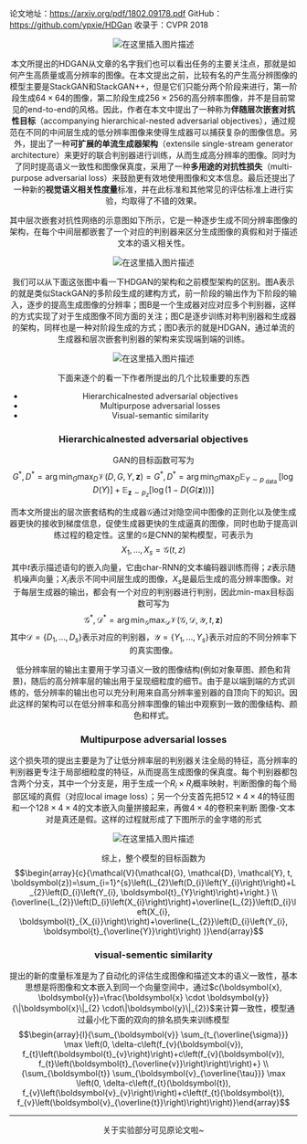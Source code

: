 ﻿论文地址：https://arxiv.org/pdf/1802.09178.pdf
GitHub：https://github.com/ypxie/HDGan
收录于：CVPR 2018<center>
![在这里插入图片描述](https://img-blog.csdnimg.cn/2019062510493114.png)

本文所提出的HDGAN从文章的名字我们也可以看出任务的主要关注点，那就是如何产生高质量或高分辨率的图像。在本文提出之前，比较有名的产生高分辨图像的模型主要是StackGAN和StackGAN++，但是它们只能分两个阶段来进行，第一阶段生成$64 \times 64$的图像，第二阶段生成$256 \times 256$的高分辨率图像，并不是目前常见的end-to-end的风格。因此，作者在本文中提出了一种称为**伴随层次嵌套对抗性目标**（accompanying hierarchical-nested adversarial objectives），通过规范在不同的中间层生成的低分辨率图像来使得生成器可以捕获复杂的图像信息。另外，提出了一种**可扩展的单流生成器架构**（extensile single-stream generator architecture）来更好的联合判别器进行训练，从而生成高分辨率的图像。同时为了同时提高语义一致性和图像保真度，采用了一种**多用途的对抗性损失**（multi-purpose adversarial loss）来鼓励更有效地使用图像和文本信息。最后还提出了一种新的**视觉语义相关性度量**标准，并在此标准和其他常见的评估标准上进行实验，均取得了不错的效果。

其中层次嵌套对抗性网络的示意图如下所示，它是一种逐步生成不同分辨率图像的架构，在每个中间层都嵌套了一个对应的判别器来区分生成图像的真假和对于描述文本的语义相关性。<center>
![在这里插入图片描述](https://img-blog.csdnimg.cn/20190625110041616.png?x-oss-process=image/watermark,type_ZmFuZ3poZW5naGVpdGk,shadow_10,text_aHR0cHM6Ly9ibG9nLmNzZG4ubmV0L0ZvcmxvZ2Vu,size_16,color_FFFFFF,t_70)

我们可以从下面这张图中看一下HDGAN的架构和之前模型架构的区别。图A表示的就是类似StackGAN的多阶段生成的建构方式，前一阶段的输出作为下阶段的输入，逐步的提高生成图像的分辨率；图B是一个生成器对应对应多个判别器，这样的方式实现了对于生成图像不同方面的关注；图C是逐步训练对称判别器和生成器的架构，同样也是一种对阶段生成的方式；图D表示的就是HDGAN，通过单流的生成器和层次嵌套判别器的架构来实现端到端的训练。<center>
![在这里插入图片描述](https://img-blog.csdnimg.cn/20190625110404193.png)

下面来逐个的看一下作者所提出的几个比较重要的东西
- Hierarchicalnested adversarial objectives
- Multipurpose adversarial losses
- Visual-semantic similarity

### Hierarchicalnested adversarial objectives
GAN的目标函数可写为$$G^{*}, D^{*}=\arg \min _{G} \max _{D} \mathcal{V}(D, G, Y, \boldsymbol{z})=G^{*}, D^{*}=\arg \min _{G} \max _{D}\mathbb{E}_{Y \sim p_{\text { data }}}[\log D(Y)]+\mathbb{E}_{\boldsymbol{z} \sim p_{z}}[\log (1-D(G(\boldsymbol{z})))]$$

而本文所提出的层次嵌套结构的生成器$\mathcal{G}$通过对隐空间中图像的正则化以及使生成器更快的接收到梯度信息，促使生成器更快的生成逼真的图像，同时也助于提高训练过程的稳定性。这里的$\mathcal{G}$是CNN的架构模型，可表示为$$X_{1}, \ldots, X_{s}=\mathcal{G}(t, z)$$其中$t$表示描述语句的嵌入向量，它由char-RNN的文本编码器训练而得；$z$表示随机噪声向量；$X_{i}$表示不同中间层生成的图像，$X_{s}$是最后生成的高分辨率图像。对于每层生成器的输出，都会有一个对应的判别器进行判别，因此min-max目标函数可写为$$\mathcal{G}^{*}, \mathcal{D}^{*}=\arg \min _{\mathcal{G}} \max _{\mathcal{D}} \mathcal{V}(\mathcal{G}, \mathcal{D}, \mathcal{Y}, t, \boldsymbol{z})$$其中$\mathcal{D}=\{D_{1},...,D_{s}\}$表示对应的判别器，$\mathcal{Y}=\{Y_{1},...,Y_{s}\}$表示对应的不同分辨率下的真实图像。

低分辨率层的输出主要用于学习语义一致的图像结构(例如对象草图、颜色和背景)，随后的高分辨率层的输出用于呈现细粒度的细节。由于是以端到端的方式训练的，低分辨率的输出也可以充分利用来自高分辨率鉴别器的自顶向下的知识。因此这样的架构可以在低分辨率和高分辨率图像的输出中观察到一致的图像结构、颜色和样式。

### Multipurpose adversarial losses
这个损失项的提出主要是为了让低分辨率层的判别器关注全局的特征，高分辨率的判别器更专注于局部细粒度的特征，从而提高生成图像的保真度。每个判别器都包含两个分支，其中一个分支是，用于生成一个$R_{i} \times R_{i}$概率映射，判断图像的每个局部区域的真假（对应local image loss）；另一个分支首先把$512 \times 4 \times 4$的特征图和一个$128 \times 4 \times 4$的文本嵌入向量拼接起来，再做$4 \times 4$的卷积来判断 图像-文本对是真还是假。这样的过程就形成了下图所示的金字塔的形式<center>
![在这里插入图片描述](https://img-blog.csdnimg.cn/20190625121546588.png?x-oss-process=image/watermark,type_ZmFuZ3poZW5naGVpdGk,shadow_10,text_aHR0cHM6Ly9ibG9nLmNzZG4ubmV0L0ZvcmxvZ2Vu,size_16,color_FFFFFF,t_70)

综上，整个模型的目标函数为$$\begin{array}{c}{\mathcal{V}(\mathcal{G}, \mathcal{D}, \mathcal{Y}, t, \boldsymbol{z})=\sum_{i=1}^{s}\left(L_{2}\left(D_{i}\left(Y_{i}\right)\right)+L_{2}\left(D_{i}\left(Y_{i}, \boldsymbol{t}_{Y}\right)\right)+\right.} \\ {\overline{L_{2}}\left(D_{i}\left(X_{i}\right)\right)+\overline{L_{2}}\left(D_{i}\left(X_{i}, \boldsymbol{t}_{X_{i}}\right)\right)+\overline{L_{2}}\left(D_{i}\left(Y_{i}, \boldsymbol{t}_{\overline{Y}}\right)\right) )}\end{array}$$


### visual-sementic similarity
提出的新的度量标准是为了自动化的评估生成图像和描述文本的语义一致性，基本思想是将图像和文本嵌入到同一个向量空间中，通过$c(\boldsymbol{x}, \boldsymbol{y})=\frac{\boldsymbol{x} \cdot \boldsymbol{y}}{\|\boldsymbol{x}\|_{2} \cdot\|\boldsymbol{y}\|_{2}}$来计算一致性，模型通过最小化下面的双向的排名损失来训练模型$$\begin{array}{l}{\sum_{\boldsymbol{v}} \sum_{t_{\overline{\sigma}}} \max \left(0, \delta-c\left(f_{v}(\boldsymbol{v}), f_{t}\left(\boldsymbol{t}_{v}\right)\right)+c\left(f_{v}(\boldsymbol{v}), f_{t}\left(\boldsymbol{t}_{\overline{v}}\right)\right)\right)+} \\ {\sum_{\boldsymbol{t}} \sum_{\boldsymbol{v}_{\overline{\tau}}} \max \left(0, \delta-c\left(f_{t}(\boldsymbol{t}), f_{v}\left(\boldsymbol{v}_{v}\right)\right)+c\left(f_{t}(\boldsymbol{t}), f_{v}\left(\boldsymbol{v}_{\overline{t}}\right)\right)\right)}\end{array}$$

___

关于实验部分可见原论文啦~
